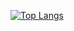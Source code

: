 [![Top Langs](https://github-readme-stats.vercel.app/api/top-langs/?username={'HashimotoAyato'}
)](https://github.com/anuraghazra/github-readme-stats)

